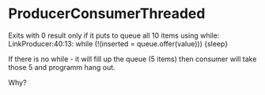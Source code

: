 # ProducerConsumerThreaded
Exits with 0 result only if it puts to queue all 10 items using while:
LinkProducer:40:13: while (!(inserted = queue.offer(value))) {sleep}

If there is no while - it will fill up the queue (5 items) then consumer will take those 5 and programm hang out.

Why?
